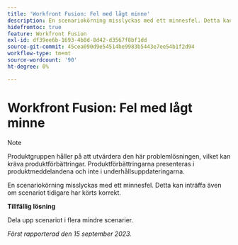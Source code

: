 ```yaml
---
title: 'Workfront Fusion: Fel med lågt minne'
description: En scenariokörning misslyckas med ett minnesfel. Detta kan inträffa även om scenariot tidigare har körts korrekt.
hidefromtoc: true
feature: Workfront Fusion
exl-id: df39ee6b-1693-4b8d-8d42-d3567f8bf1dd
source-git-commit: 45cea090d9e54514be9983b5443e7ee54b1f2d94
workflow-type: tm+mt
source-wordcount: '90'
ht-degree: 0%

---
```


# Workfront Fusion: Fel med lågt minne

>[!NOTE]
>
>Produktgruppen håller på att utvärdera den här problemlösningen, vilket kan kräva produktförbättringar. Produktförbättringarna presenteras i produktmeddelandena och inte i underhållsuppdateringarna.

En scenariokörning misslyckas med ett minnesfel. Detta kan inträffa även om scenariot tidigare har körts korrekt.

**Tillfällig lösning**

Dela upp scenariot i flera mindre scenarier.

_Först rapporterad den 15 september 2023._
